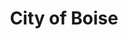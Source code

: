 ---
schema: default
title: City of Boise
description: ''
logo: >-
  https://www.google.com/imgres?imgurl=https%3A%2F%2Fyt3.ggpht.com%2Fa-%2FAAuE7mAixHFCiZlb8O0mC9wJGJfKvcgLwJIcNaiGMA%3Ds900-mo-c-c0xffffffff-rj-k-no&imgrefurl=https%3A%2F%2Fwww.youtube.com%2Fuser%2FCityOfBoise&docid=J5CuVekn2QW45M&tbnid=m8D_cz6ujVTWSM%3A&vet=10ahUKEwjl05bcoeTgAhUJxVQKHewKB8IQMwhSKAEwAQ..i&w=900&h=900&bih=798&biw=1396&q=city%20of%20boise&ved=0ahUKEwjl05bcoeTgAhUJxVQKHewKB8IQMwhSKAEwAQ&iact=mrc&uact=8
---